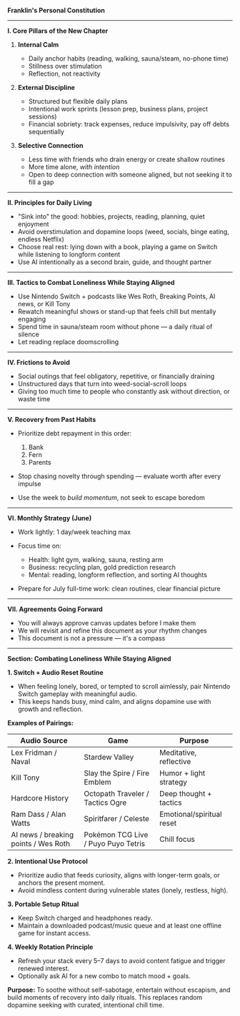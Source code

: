 **Franklin's Personal Constitution**

---

**I. Core Pillars of the New Chapter**

1. **Internal Calm**

   * Daily anchor habits (reading, walking, sauna/steam, no-phone time)
   * Stillness over stimulation
   * Reflection, not reactivity

2. **External Discipline**

   * Structured but flexible daily plans
   * Intentional work sprints (lesson prep, business plans, project sessions)
   * Financial sobriety: track expenses, reduce impulsivity, pay off debts sequentially

3. **Selective Connection**

   * Less time with friends who drain energy or create shallow routines
   * More time alone, *with intention*
   * Open to deep connection with someone aligned, but not seeking it to fill a gap

---

**II. Principles for Daily Living**

* "Sink into" the good: hobbies, projects, reading, planning, quiet enjoyment
* Avoid overstimulation and dopamine loops (weed, socials, binge eating, endless Netflix)
* Choose real rest: lying down with a book, playing a game on Switch while listening to longform content
* Use AI intentionally as a second brain, guide, and thought partner

---

**III. Tactics to Combat Loneliness While Staying Aligned**

* Use Nintendo Switch + podcasts like Wes Roth, Breaking Points, AI news, or Kill Tony
* Rewatch meaningful shows or stand-up that feels chill but mentally engaging
* Spend time in sauna/steam room without phone — a daily ritual of silence
* Let reading replace doomscrolling

---

**IV. Frictions to Avoid**

* Social outings that feel obligatory, repetitive, or financially draining
* Unstructured days that turn into weed-social-scroll loops
* Giving too much time to people who constantly ask without direction, or waste time

---

**V. Recovery from Past Habits**

* Prioritize debt repayment in this order:

  1. Bank
  2. Fern
  3. Parents
* Stop chasing novelty through spending — evaluate worth after every impulse
* Use the week to *build momentum*, not seek to escape boredom

---

**VI. Monthly Strategy (June)**

* Work lightly: 1 day/week teaching max
* Focus time on:

  * Health: light gym, walking, sauna, resting arm
  * Business: recycling plan, gold prediction research
  * Mental: reading, longform reflection, and sorting AI thoughts
* Prepare for July full-time work: clean routines, clear financial picture

---

**VII. Agreements Going Forward**

* You will always approve canvas updates before I make them
* We will revisit and refine this document as your rhythm changes
* This document is not a pressure — it's a compass

---
**Section: Combating Loneliness While Staying Aligned**

**1. Switch + Audio Reset Routine**

* When feeling lonely, bored, or tempted to scroll aimlessly, pair Nintendo Switch gameplay with meaningful audio.
* This keeps hands busy, mind calm, and aligns dopamine use with growth and reflection.

**Examples of Pairings:**

| Audio Source                         | Game                                | Purpose                   |
| ------------------------------------ | ----------------------------------- | ------------------------- |
| Lex Fridman / Naval                  | Stardew Valley                      | Meditative, reflective    |
| Kill Tony                            | Slay the Spire / Fire Emblem        | Humor + light strategy    |
| Hardcore History                     | Octopath Traveler / Tactics Ogre    | Deep thought + tactics    |
| Ram Dass / Alan Watts                | Spiritfarer / Celeste               | Emotional/spiritual reset |
| AI news / breaking points / Wes Roth | Pokémon TCG Live / Puyo Puyo Tetris | Chill focus               |

**2. Intentional Use Protocol**

* Prioritize audio that feeds curiosity, aligns with longer-term goals, or anchors the present moment.
* Avoid mindless content during vulnerable states (lonely, restless, high).

**3. Portable Setup Ritual**

* Keep Switch charged and headphones ready.
* Maintain a downloaded podcast/music queue and at least one offline game for instant access.

**4. Weekly Rotation Principle**

* Refresh your stack every 5–7 days to avoid content fatigue and trigger renewed interest.
* Optionally ask AI for a new combo to match mood + goals.

**Purpose:**
To soothe without self-sabotage, entertain without escapism, and build moments of recovery into daily rituals. This replaces random dopamine seeking with curated, intentional chill time. 